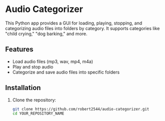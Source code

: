 # Audio Categorizer

This Python app provides a GUI for loading, playing, stopping, and categorizing audio files into folders by category. It supports categories like "child crying," "dog barking," and more.

## Features
- Load audio files (mp3, wav, mp4, m4a)
- Play and stop audio
- Categorize and save audio files into specific folders

## Installation

1. Clone the repository:
   ```bash
   git clone https://github.com/robert2544/audio-categorizer.git
   cd YOUR_REPOSITORY_NAME
